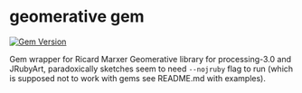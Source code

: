# geomerative gem

[![Gem Version](https://badge.fury.io/rb/geomerative.svg)](https://badge.fury.io/rb/geomerative)

Gem wrapper for Ricard Marxer Geomerative library for processing-3.0 and JRubyArt, paradoxically sketches seem to need `--nojruby` flag to run (which is supposed not to work with gems see README.md with examples).
